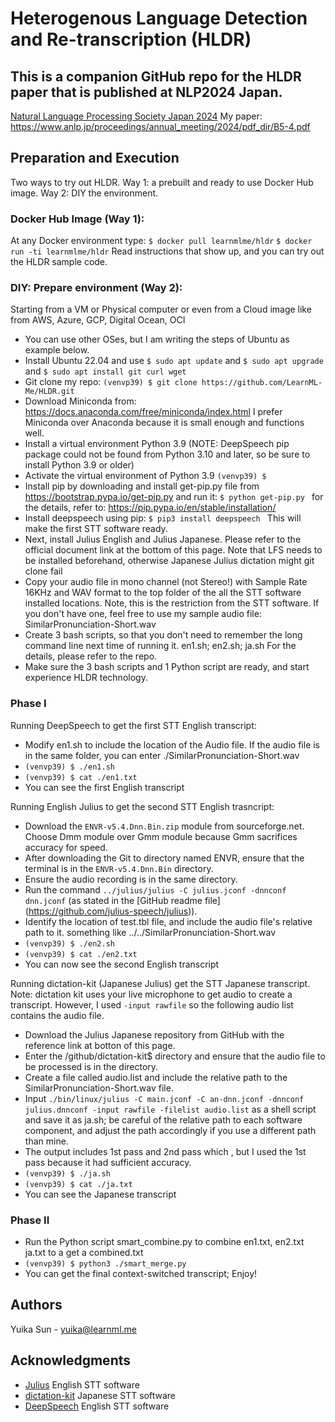 # Heterogenous Language Detection and Re-transcription (HLDR)
## This is a companion GitHub repo for the HLDR paper that is published at NLP2024 Japan. 
[Natural Language Processing Society Japan 2024](https://www.anlp.jp/nlp2024/index.html) 
My paper: https://www.anlp.jp/proceedings/annual_meeting/2024/pdf_dir/B5-4.pdf

## Preparation and Execution
Two ways to try out HLDR. Way 1: a prebuilt and ready to use Docker Hub image. Way 2: DIY the environment.
### Docker Hub Image (Way 1):
At any Docker environment type: 
```$ docker pull learnmlme/hldr```
```$ docker run -ti learnmlme/hldr```
Read instructions that show up, and you can try out the HLDR sample code.

### DIY: Prepare environment (Way 2):
Starting from a VM or Physical computer or even from a Cloud image like from AWS, Azure, GCP, Digital Ocean, OCI
* You can use other OSes, but I am writing the steps of Ubuntu as example below.
* Install Ubuntu 22.04 and use ```$ sudo apt update``` and ```$ sudo apt upgrade``` and ```$ sudo apt install git curl wget ```
* Git clone my repo: ```(venvp39) $ git clone https://github.com/LearnML-Me/HLDR.git ```
* Download Miniconda from: https://docs.anaconda.com/free/miniconda/index.html I prefer Miniconda over Anaconda because it is small enough and functions well.
* Install a virtual environment Python 3.9 (NOTE: DeepSpeech pip package could not be found from Python 3.10 and later, so be sure to install Python 3.9 or older)
* Activate the virtual environment of Python 3.9 ```(venvp39) $ ```
* Install pip by downloading and install get-pip.py file from https://bootstrap.pypa.io/get-pip.py and run it: ```$ python get-pip.py ``` for the details, refer to: https://pip.pypa.io/en/stable/installation/
* Install deepspeech using pip: ```$ pip3 install deepspeech ``` This will make the first STT software ready.
* Next, install Julius English and Julius Japanese. Please refer to the official document link at the bottom of this page. Note that LFS needs to be installed beforehand, otherwise Japanese Julius dictation might git clone fail
* Copy your audio file in mono channel (not Stereo!) with Sample Rate 16KHz and WAV format to the top folder of the all the STT software installed locations. Note, this is the restriction from the STT software. If you don't have one, feel free to use my sample audio file: SimilarPronunciation-Short.wav
* Create 3 bash scripts, so that you don't need to remember the long command line next time of running it. en1.sh; en2.sh; ja.sh For the details, please refer to the repo.
* Make sure the 3 bash scripts and 1 Python script are ready, and start experience HLDR technology.
  
### Phase I

Running DeepSpeech to get the first STT English transcript:
* Modify en1.sh to include the location of the Audio file. If the audio file is in the same folder, you can enter ./SimilarPronunciation-Short.wav
* ```(venvp39) $ ./en1.sh```
* ```(venvp39) $ cat ./en1.txt```
* You can see the first English transcript

Running English Julius to get the second STT English trasncript:
* Download the ```ENVR-v5.4.Dnn.Bin.zip``` module from sourceforge.net. Choose Dmm module over Gmm module because Gmm sacrifices accuracy for speed. 
* After downloading the Git to directory named ENVR, ensure that the terminal is in the ```ENVR-v5.4.Dnn.Bin``` directory. 
* Ensure the audio recording is in the same directory. 
* Run the command ```../julius/julius -C julius.jconf -dnnconf dnn.jconf``` (as stated in the [GitHub readme file] (https://github.com/julius-speech/julius)).
* Identify the location of test.tbl file, and include the audio file's relative path to it. something like ../../SimilarPronunciation-Short.wav
* ```(venvp39) $ ./en2.sh```
* ```(venvp39) $ cat ./en2.txt```
* You can now see the second English transcript

Running dictation-kit (Japanese Julius) get the STT Japanese transcript.
Note: dictation kit uses your live microphone to get audio to create a transcript. However, I used ```-input rawfile``` so the following audio list contains the audio file.
* Download the Julius Japanese repository from GitHub with the reference link at botton of this page.
* Enter the /github/dictation-kit$ directory and ensure that the audio file to be processed is in the directory. 
* Create a file called audio.list and include the relative path to the SimilarPronunciation-Short.wav file.
* Input ```./bin/linux/julius -C main.jconf -C an-dnn.jconf -dnnconf julius.dnnconf -input rawfile -filelist audio.list``` as a shell script and save it as ja.sh; be careful of the relative path to each software component, and adjust the path accordingly if you use a different path than mine.
* The output includes 1st pass and 2nd pass which , but I used the 1st pass because it had sufficient accuracy.
* ```(venvp39) $ ./ja.sh```
* ```(venvp39) $ cat ./ja.txt```
* You can see the Japanese transcript

  
### Phase II

* Run the Python script smart_combine.py to combine en1.txt, en2.txt ja.txt to a get a combined.txt
* ```(venvp39) $ python3 ./smart_merge.py```
* You can get the final context-switched transcript; Enjoy!
  
## Authors

Yuika Sun - yuika@learnml.me 

## Acknowledgments
* [Julius](https://github.com/julius-speech/julius) English STT software
* [dictation-kit](https://github.com/julius-speech/dictation-kit) Japanese STT software
* [DeepSpeech](https://github.com/mozilla/DeepSpeech) English STT software
